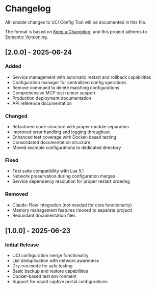 # Changelog

All notable changes to UCI Config Tool will be documented in this file.

The format is based on [Keep a Changelog](https://keepachangelog.com/en/1.0.0/),
and this project adheres to [Semantic Versioning](https://semver.org/spec/v2.0.0.html).

## [2.0.0] - 2025-06-24

### Added
- Service management with automatic restart and rollback capabilities
- Configuration manager for centralized config operations
- Remove command to delete matching configurations
- Comprehensive MCP test runner support
- Production deployment documentation
- API reference documentation

### Changed
- Refactored code structure with proper module separation
- Improved error handling and logging throughout
- Enhanced test coverage with Docker-based testing
- Consolidated documentation structure
- Moved example configurations to dedicated directory

### Fixed
- Test suite compatibility with Lua 5.1
- Network preservation during configuration merges
- Service dependency resolution for proper restart ordering

### Removed
- Claude-Flow integration (not needed for core functionality)
- Memory management features (moved to separate project)
- Redundant documentation files

## [1.0.0] - 2025-06-23

### Initial Release
- UCI configuration merge functionality
- List deduplication with network awareness
- Dry-run mode for safe testing
- Basic backup and restore capabilities
- Docker-based test environment
- Support for uspot captive portal configurations